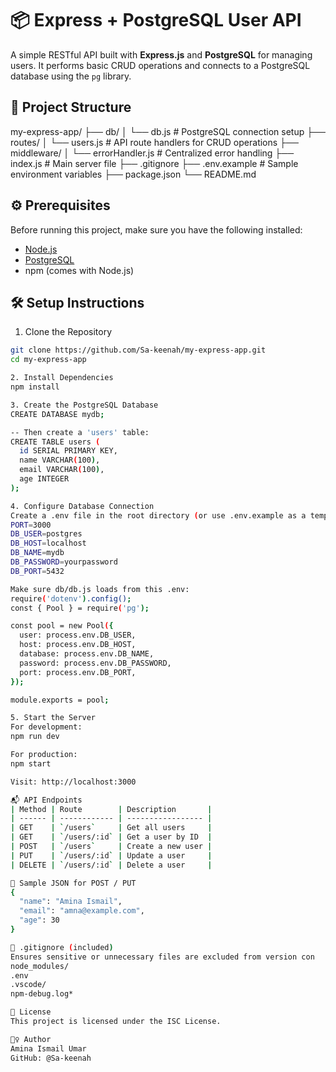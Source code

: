 # 📦 Express + PostgreSQL User API

A simple RESTful API built with **Express.js** and **PostgreSQL** for managing users. It performs basic CRUD operations and connects to a PostgreSQL database using the `pg` library.

## 📁 Project Structure
my-express-app/
├── db/
│ └── db.js # PostgreSQL connection setup
├── routes/
│ └── users.js # API route handlers for CRUD operations
├── middleware/
│ └── errorHandler.js # Centralized error handling
├── index.js # Main server file
├── .gitignore
├── .env.example # Sample environment variables
├── package.json
└── README.md

## ⚙️ Prerequisites

Before running this project, make sure you have the following installed:

- [Node.js](https://nodejs.org/)
- [PostgreSQL](https://www.postgresql.org/)
- npm (comes with Node.js)

## 🛠️ Setup Instructions

1. Clone the Repository

```bash
git clone https://github.com/Sa-keenah/my-express-app.git
cd my-express-app

2. Install Dependencies
npm install

3. Create the PostgreSQL Database
CREATE DATABASE mydb;

-- Then create a 'users' table:
CREATE TABLE users (
  id SERIAL PRIMARY KEY,
  name VARCHAR(100),
  email VARCHAR(100),
  age INTEGER
);

4. Configure Database Connection
Create a .env file in the root directory (or use .env.example as a template):
PORT=3000
DB_USER=postgres
DB_HOST=localhost
DB_NAME=mydb
DB_PASSWORD=yourpassword
DB_PORT=5432

Make sure db/db.js loads from this .env:
require('dotenv').config();
const { Pool } = require('pg');

const pool = new Pool({
  user: process.env.DB_USER,
  host: process.env.DB_HOST,
  database: process.env.DB_NAME,
  password: process.env.DB_PASSWORD,
  port: process.env.DB_PORT,
});

module.exports = pool;

5. Start the Server
For development:
npm run dev

For production:
npm start

Visit: http://localhost:3000

📬 API Endpoints
| Method | Route        | Description       |
| ------ | ------------ | ----------------- |
| GET    | `/users`     | Get all users     |
| GET    | `/users/:id` | Get a user by ID  |
| POST   | `/users`     | Create a new user |
| PUT    | `/users/:id` | Update a user     |
| DELETE | `/users/:id` | Delete a user     |

🧪 Sample JSON for POST / PUT
{
  "name": "Amina Ismail",
  "email": "amna@example.com",
  "age": 30
}

📄 .gitignore (included)
Ensures sensitive or unnecessary files are excluded from version con
node_modules/
.env
.vscode/
npm-debug.log*

📖 License
This project is licensed under the ISC License.

🙋‍♀️ Author
Amina Ismail Umar
GitHub: @Sa-keenah


